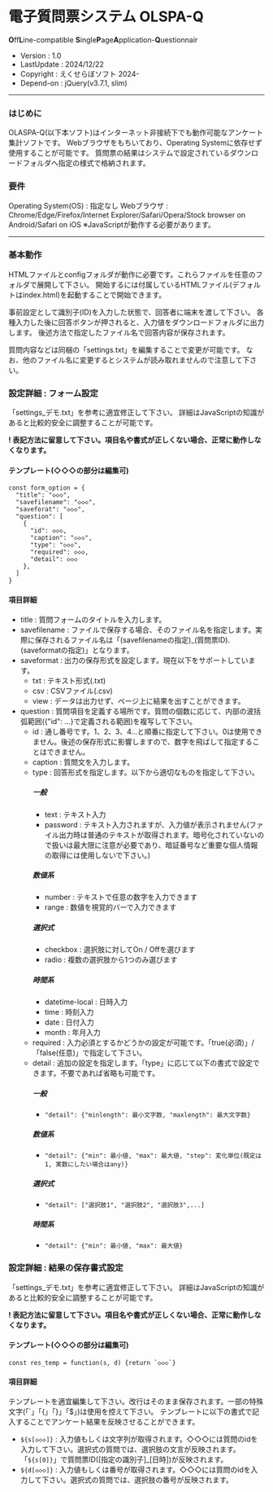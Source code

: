 # 電子質問票システム OLSPA-Q
**O**ff**L**ine-compatible **S**ingle**P**age**A**pplication-**Q**uestionnair

* Version : 1.0
* LastUpdate : 2024/12/22
* Copyright : えくせらぼソフト 2024-
* Depend-on : jQuery(v3.7.1, slim)

---

### はじめに

OLASPA-Q(以下本ソフト)はインターネット非接続下でも動作可能なアンケート集計ソフトです。
Webブラウザをもちいており、Operating Systemに依存せず使用することが可能です。
質問票の結果はシステムで設定されているダウンロードフォルダへ指定の様式で格納されます。


### 要件

Operating System(OS) : 指定なし
Webブラウザ : Chrome/Edge/Firefox/Internet Explorer/Safari/Opera/Stock browser on Android/Safari on iOS
   ※JavaScriptが動作する必要があります。


---

### 基本動作

HTMLファイルとconfigフォルダが動作に必要です。これらファイルを任意のフォルダで展開して下さい。
開始するには付属しているHTMLファイル(デフォルトはindex.html)を起動することで開始できます。

事前設定として識別子(ID)を入力した状態で、回答者に端末を渡して下さい。
各種入力した後に回答ボタンが押されると、入力値をダウンロードフォルダに出力します。
後述方法で指定したファイル名で回答内容が保存されます。

質問内容などは同梱の「settings.txt」を編集することで変更が可能です。
なお、他のファイル名に変更するとシステムが読み取れませんので注意して下さい。


### 設定詳細 : フォーム設定

「settings_デモ.txt」を参考に適宜修正して下さい。
詳細はJavaScriptの知識があると比較的安全に調整することが可能です。

**! 表記方法に留意して下さい。項目名や書式が正しくない場合、正常に動作しなくなります。**


#### テンプレート(◇◇◇の部分は編集可)

```
const form_option = {
  "title": "◇◇◇",
  "savefilename": "◇◇◇",
  "saveforat": "◇◇◇",
  "question": [
    {
      "id": ◇◇◇,
      "caption": "◇◇◇",
      "type": "◇◇◇",
      "required": ◇◇◇,
      "detail": ◇◇◇
    },
  ]
}
```

#### 項目詳細

* title : 質問フォームのタイトルを入力します。
* savefilename : ファイルで保存する場合、そのファイル名を指定します。実際に保存されるファイル名は「(savefilenameの指定)_(質問票ID).(saveformatの指定)」となります。
* saveformat : 出力の保存形式を設定します。現在以下をサポートしています。
   * txt : テキスト形式(.txt)
   * csv : CSVファイル(.csv)
   * view : データは出力せず、ページ上に結果を出すことができます。
* question : 質問項目を定義する場所です。質問の個数に応じて、内部の波括弧範囲({"id": ...}で定義される範囲)を複写して下さい。
   * id : 通し番号です。1、2、3、4…と順番に指定して下さい。0は使用できません。後述の保存形式に影響しますので、数字を飛ばして指定することはできません。
   * caption : 質問文を入力します。
   * type : 回答形式を指定します。以下から適切なものを指定して下さい。
      ##### 一般
        * text : テキスト入力
        * password : テキスト入力されますが、入力値が表示されません(ファイル出力時は普通のテキストが取得されます。暗号化されていないので扱いは最大限に注意が必要であり、暗証番号など重要な個人情報の取得には使用しないで下さい。)
      ##### 数値系
        * number : テキストで任意の数字を入力できます
        * range : 数値を視覚的バーで入力できます
      ##### 選択式
        * checkbox : 選択肢に対してOn / Offを選びます
        * radio : 複数の選択肢から1つのみ選びます
      ##### 時間系
        * datetime-local : 日時入力
        * time : 時刻入力
        * date : 日付入力
        * month : 年月入力
   * required : 入力必須とするかどうかの設定が可能です。「true(必須)」/「false(任意)」で指定して下さい。
   * detail : 追加の設定を指定します。「type」に応じて以下の書式で設定できます。不要であれば省略も可能です。
      ##### 一般
      * `"detail": {"minlength": 最小文字数, "maxlength": 最大文字数}`
      ##### 数値系
      * `"detail": {"min": 最小値, "max": 最大値, "step": 変化単位(既定は1, 実数にしたい場合はany)}`
      ##### 選択式
      * `"detail": ["選択肢1", "選択肢2", "選択肢3",...]`
      ##### 時間系
      * `"detail": {"min": 最小値, "max": 最大値}`


### 設定詳細 : 結果の保存書式設定

「settings_デモ.txt」を参考に適宜修正して下さい。
詳細はJavaScriptの知識があると比較的安全に調整することが可能です。

**! 表記方法に留意して下さい。項目名や書式が正しくない場合、正常に動作しなくなります。**


#### テンプレート(◇◇◇の部分は編集可)

```
const res_temp = function(s, d) {return `◇◇◇`}
```

#### 項目詳細

テンプレートを適宜編集して下さい。改行はそのまま保存されます。一部の特殊文字(「`」「{」「}」「$」)は使用を控えて下さい。
テンプレートに以下の書式で記入することでアンケート結果を反映させることができます。
* `${s[◇◇◇]}` : 入力値もしくは文字列が取得されます。◇◇◇には質問のidを入力して下さい。選択式の質問では、選択肢の文言が反映されます。「`${s[0]}`」で質問票ID([指定の識別子]_[日時])が反映されます。
* `${d[◇◇◇]}` : 入力値もしくは番号が取得されます。◇◇◇には質問のidを入力して下さい。選択式の質問では、選択肢の番号が反映されます。

